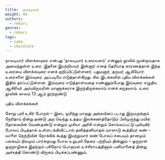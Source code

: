 ```yaml
---
title: 	நாலடியார்
weight: 44
authors:
  - rmhari
genres:
  - rmhari 
tags:
  - cake
  - chocolate
---
```


நாலடியார் விளக்கவுரை என்பது ‘நாலடியார் உரைவளம்’ என்னும் நூலில் மூன்றாவதாக அமைந்துள்ள உரை. இதனை இயற்றியவர் இன்னார் எனத் தெரியாத காரணத்தால் இந்த உரையை விளக்கவுரை எனக் குறிப்பிட்டுள்ளனர். பதுமனார், தருமர் ஆகியோர் உரைகளை இவ்வுரை அப்படியே எடுத்தாள்கிறது. சில இடங்களில் புதிய விளக்கங்கள் இதில் தரப்பட்டுள்ளன. இவ்வுரை எடுத்தாள்வதை எண்ணும்போது இவ்வுரை எழுதிய ஆசிரியர் அவ்விருவரின் மாணாக்கராக இருந்திருக்கலாம் எனக் கருதலாம். உரை நூலின் காலம் 13 ஆம் நூற்றாண்டு

புதிய விளக்கங்கள்

சோறு புலி உகிர் போறல் – இடை முரிந்து மாறாது அங்கவீனப் படாது இருமருங்கும் நேரிதாய் நின்று தண்டு அற வெந்து உத்தம இலக்கணத்தோடும் பீலிமுருந்து மயில் தோகையின் வெண்தண்டு என்றும் முசியா அரிசி என்றும் சொல்லப்பட்டு புலியுகிர் போலப் பிடித்தால் உள்ளடங்கிவிட்டால் தனித்தனியாதல் 
வாளாடு கூத்தியர் கண் – வாளை நெற்றியின் நோக்கிக் கூத்து இயற்றுவார் கண் போலப் சபையும் தானமும் பகையும் நிலமும் பார்க்குமது போல 
உறுபுலி தேரை பற்றியும் தின்னும் – ஒருநாள் ஒருநாழிகை இதற்கும் பசிநோய் பொறாமல் உச்சிராயத்தினால் பனியானைத் தின்று அச்சத்தி கொண்டு விருகம் பிடிக்கப்பண்ணும்.